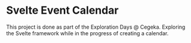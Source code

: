 # Svelte Event Calendar

This project is done as part of the Exploration Days @ Cegeka.
Exploring the Svelte framework while in the progress of creating a calendar.
